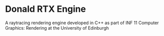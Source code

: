 # Donald RTX Engine
A raytracing rendering engine developed in C++ as part of INF 11 Computer Graphics: Rendering at the University of Edinburgh
